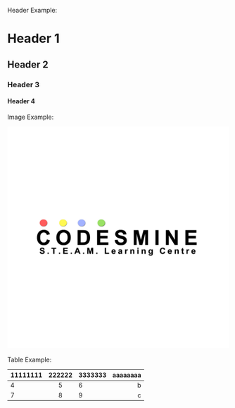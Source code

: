 Header Example:

# Header 1
## Header 2
### Header 3
#### Header 4

Image Example:

![](pic/1.png)

Table Example:

11111111|222222|3333333|aaaaaaaa
---|:-:|:--|--:
4|5|6|b
7|8|9|c
